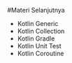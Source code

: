 #Materi Selanjutnya

- Kotlin Generic
- Kotlin Collection
- Kotlin Gradle
- Kotlin Unit Test
- Kotlin Coroutine